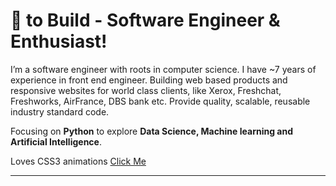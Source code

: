 # :black_heart: to Build - Software Engineer & Enthusiast!

I’m a software engineer with roots in computer science. I have ~7 years of experience in front end engineer. Building web based products and responsive websites for world class clients, like Xerox, Freshchat, Freshworks, AirFrance, DBS bank etc. Provide quality, scalable, reusable industry standard code.

Focusing on <b>Python</b> to explore <b>Data Science, Machine learning and Artificial Intelligence</b>.

Loves CSS3 animations <a href="https://codepen.io/vulchivijay/pens/popular" target="_blank">Click Me</a>

<hr>

<!--
**vulchivijay/vulchivijay** is a ✨ _special_ ✨ repository because its `README.md` (this file) appears on your GitHub profile.


## I work on... :man_technologist:

## On the job... :office:

## I did... :man_student:

## I love... :gift_heart:
### Hi there 👋

Here are some ideas to get you started:

- 🔭 I’m currently working on ...
- 🌱 I’m currently learning ...
- 👯 I’m looking to collaborate on ...
- 🤔 I’m looking for help with ...
- 💬 Ask me about ...
- 📫 How to reach me: ...
- 😄 Pronouns: ...
- ⚡ Fun fact: ...
-->
